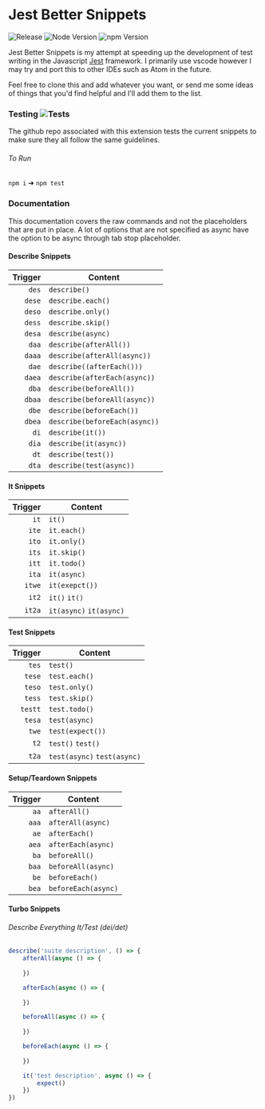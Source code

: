 # Jest Better Snippets
<div>
  
![Release](https://img.shields.io/badge/release-soon-orange)
![Node Version](https://img.shields.io/badge/node-v14.18.3-brightgreen)
![npm Version](https://img.shields.io/badge/npm-6.14.15-brightgreen)
  
</div>

Jest Better Snippets is my attempt at speeding up the development of test writing in the Javascript [Jest](https://jestjs.io/) framework. I primarily use vscode however I may try and port this to other IDEs such as Atom in the future.

Feel free to clone this and add whatever you want, or send me some ideas of things that you'd find helpful and I'll add them to the list.

### Testing ![Tests](https://img.shields.io/badge/tests-passing-brightgreen)
The github repo associated with this extension tests the current snippets to make sure they all follow the same guidelines.

###### To Run
`npm i` &#10140; `npm test`

### Documentation
This documentation covers the raw commands and not the placeholders that are put in place. A lot of options that are not specified as async have the option to be async through tab stop placeholder.

#### Describe Snippets
|  Trigger | Content                       |
| -------: | ----------------------------- |
|  `des`   | `describe()`                  |
|  `dese`  | `describe.each()`             |
|  `deso`  | `describe.only()`             |
|  `dess`  | `describe.skip()`             |
|  `desa`  | `describe(async)`             |
|  `daa`   | `describe(afterAll())`        |
|  `daaa`  | `describe(afterAll(async))`   |
|  `dae`   | `describe((afterEach()))`     |
|  `daea`  | `describe(afterEach(async))`  |
|  `dba`   | `describe(beforeAll())`       |
|  `dbaa`  | `describe(beforeAll(async))`  |
|  `dbe`   | `describe(beforeEach())`      |
|  `dbea`  | `describe(beforeEach(async))` |
|  `di`    | `describe(it())`              |
|  `dia`   | `describe(it(async))`         |
|  `dt`    | `describe(test())`            |
|  `dta`   | `describe(test(async))`       |

#### It Snippets
|  Trigger | Content                 |
| -------: | ----------------------- |
|  `it`    | `it()`                  |
|  `ite`   | `it.each()`             |
|  `ito`   | `it.only()`             |
|  `its`   | `it.skip()`             |
|  `itt`   | `it.todo()`             |
|  `ita`   | `it(async)`             |
|  `itwe`  | `it(exepct())`          |
|  `it2`   | `it()` `it()`           |
|  `it2a`  | `it(async)` `it(async)` |

#### Test Snippets
|  Trigger | Content                     |
| -------: | --------------------------- |
|  `tes`   | `test()`                    |
|  `tese`  | `test.each()`               |
|  `teso`  | `test.only()`               |
|  `tess`  | `test.skip()`               |
|  `testt` | `test.todo()`               |
|  `tesa`  | `test(async)`               |
|  `twe`   | `test(expect())`            |
|  `t2`    | `test()` `test()`           |
|  `t2a`   | `test(async)` `test(async)` |

#### Setup/Teardown Snippets
|  Trigger | Content             |
| -------: | ------------------- |
|  `aa`    | `afterAll()`        |
|  `aaa`   | `afterAll(async)`   |
|  `ae`    | `afterEach()`       |
|  `aea`   | `afterEach(async)`  |
|  `ba`    | `beforeAll()`       |
|  `baa`   | `beforeAll(async)`  |
|  `be`    | `beforeEach()`      |
|  `bea`   | `beforeEach(async)` |

#### Turbo Snippets
###### Describe Everything It/Test (dei/det)
```javascript
describe('suite description', () => {
    afterAll(async () => {
        
    })

    afterEach(async () => {
        
    })

    beforeAll(async () => {
        
    })

    beforeEach(async () => {
        
    })

    it('test description', async () => {
        expect()
    })
})
```